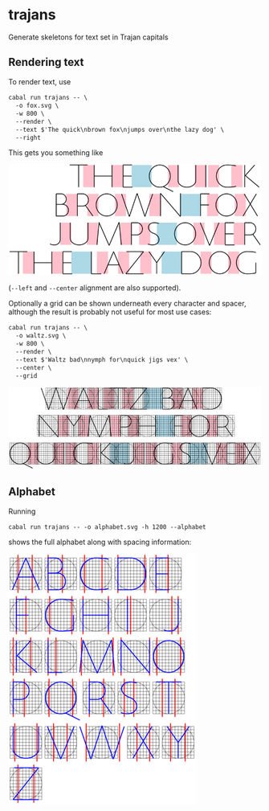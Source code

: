 # trajans

Generate skeletons for text set in Trajan capitals

## Rendering text

To render text, use

```
cabal run trajans -- \
  -o fox.svg \
  -w 800 \
  --render \
  --text $'The quick\nbrown fox\njumps over\nthe lazy dog' \
  --right
```

This gets you something like

![](fox.png)

(`--left` and `--center` alignment are also supported).

Optionally a grid can be shown underneath every character and spacer, although
the result is probably not useful for most use cases:

```
cabal run trajans -- \
  -o waltz.svg \
  -w 800 \
  --render \
  --text $'Waltz bad\nnymph for\nquick jigs vex' \
  --center \
  --grid
```

![](waltz.png)

## Alphabet

Running

```
cabal run trajans -- -o alphabet.svg -h 1200 --alphabet
```

shows the full alphabet along with spacing information:

![](alphabet.png)